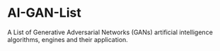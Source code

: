 # AI-GAN-List
A List of Generative Adversarial Networks (GANs) artificial intelligence algorithms, engines and their application.

